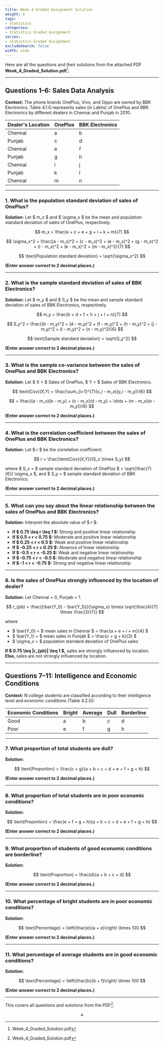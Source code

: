 ```yaml
---
title: Week 4 Graded Assignment Solution
weight: 4
tags: 
- statistics
categories:
- Statistics Graded Assignment
series:
- Statistics Graded Assignment
excludeSearch: false
width: wide
---
```


Here are all the questions and their solutions from the attached PDF **Week_4_Graded_Solution.pdf**[^1]:

---

## **Questions 1–6: Sales Data Analysis**

**Context:**
The phone brands OnePlus, Vivo, and Oppo are owned by BBK Electronics. Table 4.1.G represents sales (in Lakhs) of OnePlus and BBK Electronics by different dealers in Chennai and Punjab in 2010.


| Dealer's Location | OnePlus | BBK Electronics |
| :-- | :-- | :-- |
| Chennai | a | b |
| Punjab | c | d |
| Chennai | e | f |
| Punjab | g | h |
| Chennai | i | j |
| Punjab | k | l |
| Chennai | m | n |


---

### **1. What is the population standard deviation of sales of OnePlus?**

**Solution:**
Let \$ m_x \$ and \$ \sigma_x \$ be the mean and population standard deviation of sales of OnePlus, respectively.

$$
m_x = \frac{a + c + e + g + i + k + m}{7}
$$

$$
\sigma_x^2 = \frac{(a - m_x)^2 + (c - m_x)^2 + (e - m_x)^2 + (g - m_x)^2 + (i - m_x)^2 + (k - m_x)^2 + (m - m_x)^2}{7}
$$

$$
\text{Population standard deviation} = \sqrt{\sigma_x^2}
$$

**(Enter answer correct to 2 decimal places.)**

---

### **2. What is the sample standard deviation of sales of BBK Electronics?**

**Solution:**
Let \$ m_y \$ and \$ S_y \$ be the mean and sample standard deviation of sales of BBK Electronics, respectively.

$$
m_y = \frac{b + d + f + h + j + l + n}{7}
$$

$$
S_y^2 = \frac{(b - m_y)^2 + (d - m_y)^2 + (f - m_y)^2 + (h - m_y)^2 + (j - m_y)^2 + (l - m_y)^2 + (n - m_y)^2}{6}
$$

$$
\text{Sample standard deviation} = \sqrt{S_y^2}
$$

**(Enter answer correct to 2 decimal places.)**

---

### **3. What is the sample co-variance between the sales of OnePlus and BBK Electronics?**

**Solution:**
Let \$ X = \$ Sales of OnePlus, \$ Y = \$ Sales of BBK Electronics.

$$
\text{Cov}(X,Y) = \frac{\sum_{i=1}^{7}(x_i - m_x)(y_i - m_y)}{6}
$$

$$
= \frac{(a - m_x)(b - m_y) + (c - m_x)(d - m_y) + \dots + (m - m_x)(n - m_y)}{6}
$$

**(Enter answer correct to 2 decimal places.)**

---

### **4. What is the correlation coefficient between the sales of OnePlus and BBK Electronics?**

**Solution:**
Let \$ r \$ be the correlation coefficient.

$$
r = \frac{\text{Cov}(X,Y)}{S_x \times S_y}
$$

where \$ S_x = \$ sample standard deviation of OnePlus \$ = \sqrt{\frac{7}{6}} \sigma_x \$,
and \$ S_y = \$ sample standard deviation of BBK Electronics.

**(Enter answer correct to 2 decimal places.)**

---

### **5. What can you say about the linear relationship between the sales of OnePlus and BBK Electronics?**

**Solution:**
Interpret the absolute value of \$ r \$:

- **If \$ 0.75 \leq r \leq 1 \$:** Strong and positive linear relationship
- **If \$ 0.5 < r < 0.75 \$:** Moderate and positive linear relationship
- **If \$ 0.25 < r < 0.5 \$:** Weak and positive linear relationship
- **If \$ -0.25 < r < 0.25 \$:** Absence of linear relationship
- **If \$ -0.5 < r < -0.25 \$:** Weak and negative linear relationship
- **If \$ -0.75 < r < -0.5 \$:** Moderate and negative linear relationship
- **If \$ -1 < r < -0.75 \$:** Strong and negative linear relationship

---

### **6. Is the sales of OnePlus strongly influenced by the location of dealer?**

**Solution:**
Let Chennai = 0, Punjab = 1.

$$
r_{pb} = \frac{(\bar{Y_0} - \bar{Y_1})}{\sigma_x} \times \sqrt{\frac{4}{7} \times \frac{3}{7}}
$$

where

- \$ \bar{Y_0} = \$ mean sales in Chennai \$ = \frac{a + e + i + m}{4} \$
- \$ \bar{Y_1} = \$ mean sales in Punjab \$ = \frac{c + g + k}{3} \$
- \$ \sigma_x = \$ population standard deviation of OnePlus sales

**If \$ 0.75 \leq |r_{pb}| \leq 1 \$,** sales are strongly influenced by location.
**Else,** sales are not strongly influenced by location.

---

## **Questions 7–11: Intelligence and Economic Conditions**

**Context:**
N college students are classified according to their intelligence level and economic conditions (Table 4.2.G):


| Economic Conditions | Bright | Average | Dull | Borderline |
| :-- | :-- | :-- | :-- | :-- |
| Good | a | b | c | d |
| Poor | e | f | g | h |


---

### **7. What proportion of total students are dull?**

**Solution:**

$$
\text{Proportion} = \frac{c + g}{a + b + c + d + e + f + g + h}
$$

**(Enter answer correct to 2 decimal places.)**

---

### **8. What proportion of total students are in poor economic conditions?**

**Solution:**

$$
\text{Proportion} = \frac{e + f + g + h}{a + b + c + d + e + f + g + h}
$$

**(Enter answer correct to 2 decimal places.)**

---

### **9. What proportion of students of good economic conditions are borderline?**

**Solution:**

$$
\text{Proportion} = \frac{d}{a + b + c + d}
$$

**(Enter answer correct to 2 decimal places.)**

---

### **10. What percentage of bright students are in poor economic conditions?**

**Solution:**

$$
\text{Percentage} = \left(\frac{e}{a + e}\right) \times 100
$$

**(Enter answer correct to 2 decimal places.)**

---

### **11. What percentage of average students are in good economic conditions?**

**Solution:**

$$
\text{Percentage} = \left(\frac{b}{b + f}\right) \times 100
$$

**(Enter answer correct to 2 decimal places.)**

---

This covers all questions and solutions from the PDF[^1].

<div style="text-align: center">⁂</div>

[^1]: Week_4_Graded_Solution.pdf

[^2]: https://www.studocu.com/in/document/indian-institute-of-technology-madras/mathematics-for-data-science/all-subjects-week-4-graded-assignments/74411106

[^3]: https://gradedassignments.github.io/iit-madras-graded-assignments/

[^4]: https://www.studocu.com/in/document/indian-institute-of-technology-madras/programming-and-data-science/week-4-graded-assignment-iit-madras/64471666

[^5]: https://gradedassignments.github.io/maths-week-4-graded-assignments-iit-madras/

[^6]: https://www.youtube.com/watch?v=kGq_4ZlxNBE

[^7]: https://www.scribd.com/document/534324731/Peer-Graded-Assignment-Week-4-Docx

[^8]: https://www.scribd.com/document/640395666/GRPA-WEEK-4-SOLUTIONS

[^9]: https://www.youtube.com/watch?v=I4D0ejQnPR8

[^10]: https://www.youtube.com/watch?v=nRaZ3hCpL0w

[^11]: https://iitmdatascience.com/ga

